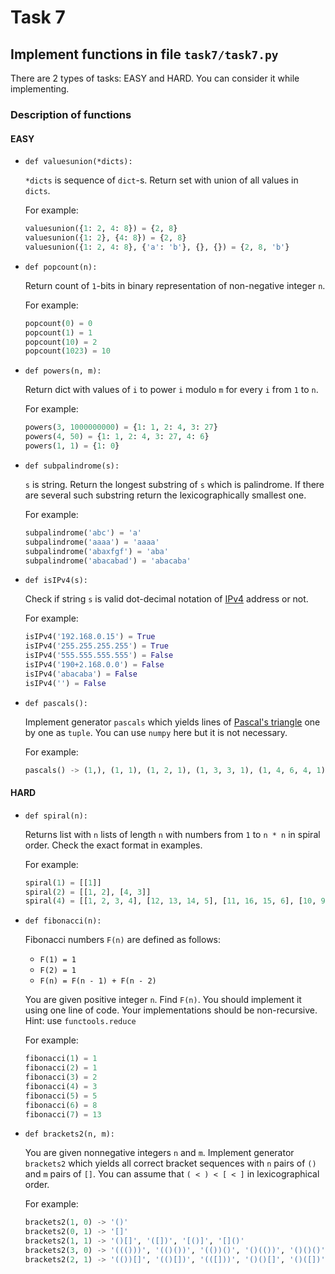# Task 7

## Implement functions in file `task7/task7.py`

There are 2 types of tasks: EASY and HARD. You can consider it while implementing.

### Description of functions

#### EASY

* `def valuesunion(*dicts):`

  `*dicts` is sequence of `dict`-s. Return set with union of all values in `dicts`.
  
  For example:
    ```python
    valuesunion({1: 2, 4: 8}) = {2, 8}
    valuesunion({1: 2}, {4: 8}) = {2, 8}
    valuesunion({1: 2, 4: 8}, {'a': 'b'}, {}, {}) = {2, 8, 'b'}
    ```

* `def popcount(n):`

  Return count of `1`-bits in binary representation of non-negative integer `n`.
  
  For example:
    ```python
    popcount(0) = 0
    popcount(1) = 1
    popcount(10) = 2
    popcount(1023) = 10
    ```

* `def powers(n, m):`

  Return dict with values of `i` to power `i` modulo `m` for every `i` from `1` to `n`.
  
  For example:
    ```python
    powers(3, 1000000000) = {1: 1, 2: 4, 3: 27}
    powers(4, 50) = {1: 1, 2: 4, 3: 27, 4: 6}
    powers(1, 1) = {1: 0}
    ```

* `def subpalindrome(s):`

  `s` is string. Return the longest substring of `s` which is palindrome. If there are several such substring return the lexicographically smallest one.

  For example:
    ```python
    subpalindrome('abc') = 'a'
    subpalindrome('aaaa') = 'aaaa'
    subpalindrome('abaxfgf') = 'aba'
    subpalindrome('abacabad') = 'abacaba'
    ```

* `def isIPv4(s):`

  Check if string `s` is valid dot-decimal notation of [IPv4](https://en.wikipedia.org/wiki/IPv4) address or not.
  
  For example:
    ```python
    isIPv4('192.168.0.15') = True
    isIPv4('255.255.255.255') = True
    isIPv4('555.555.555.555') = False
    isIPv4('190+2.168.0.0') = False
    isIPv4('abacaba') = False
    isIPv4('') = False
    ```

* `def pascals():`

  Implement generator `pascals` which yields lines of [Pascal's triangle](https://en.wikipedia.org/wiki/Pascal%27s_triangle) one by one as `tuple`. You can use `numpy` here but it is not necessary.

  For example:
    ```python
    pascals() -> (1,), (1, 1), (1, 2, 1), (1, 3, 3, 1), (1, 4, 6, 4, 1), (1, 5, 10, 10, 5, 1), ...
    ```

#### HARD

* `def spiral(n):`

  Returns list with `n` lists of length `n` with numbers from `1` to `n * n` in spiral order. Check the exact format in examples.

  For example:
    ```python
    spiral(1) = [[1]]
    spiral(2) = [[1, 2], [4, 3]]
    spiral(4) = [[1, 2, 3, 4], [12, 13, 14, 5], [11, 16, 15, 6], [10, 9, 8, 7]]

    ```

* `def fibonacci(n):`

  Fibonacci numbers `F(n)` are defined as follows:

  * `F(1) = 1`
  * `F(2) = 1`
  * `F(n) = F(n - 1) + F(n - 2)`

  You are given positive integer `n`. Find `F(n)`. You should implement it using one line of code. Your implementations should be non-recursive. Hint: use `functools.reduce`

  For example:
    ```python
    fibonacci(1) = 1
    fibonacci(2) = 1
    fibonacci(3) = 2
    fibonacci(4) = 3
    fibonacci(5) = 5
    fibonacci(6) = 8
    fibonacci(7) = 13
    ```

* `def brackets2(n, m):`

  You are given nonnegative integers `n` and `m`. Implement generator `brackets2` which yields all correct bracket sequences with `n` pairs of `()` and `m` pairs of `[]`. You can assume that `( < ) < [ < ]` in lexicographical order.

  For example:
    ```python
    brackets2(1, 0) -> '()'
    brackets2(0, 1) -> '[]'
    brackets2(1, 1) -> '()[]', '([])', '[()]', '[]()'
    brackets2(3, 0) -> '((()))', '(()())', '(())()', '()(())', '()()()'
    brackets2(2, 1) -> '(())[]', '(()[])', '(([]))', '()()[]', '()([])', '()[()]', '()[]()', '([()])', '([]())', '([])()', '[(())]', '[()()]', '[()]()', '[](())', '[]()()'
    ```
